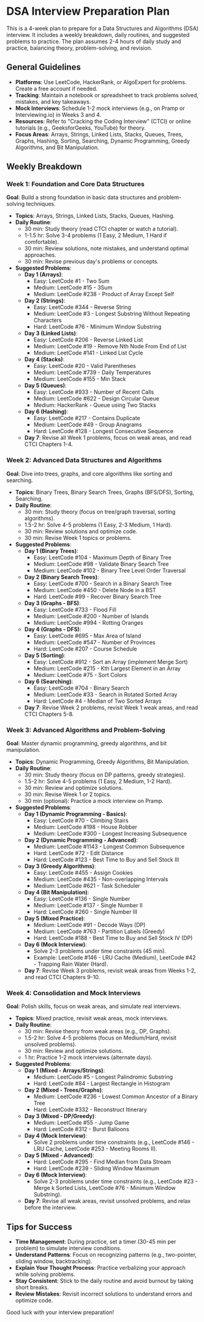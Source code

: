 # DSA Interview Preparation Plan

This is a 4-week plan to prepare for a Data Structures and Algorithms (DSA) interview. It includes a weekly breakdown, daily routines, and suggested problems to practice. The plan assumes 2-4 hours of daily study and practice, balancing theory, problem-solving, and revision.

## General Guidelines
- **Platforms**: Use LeetCode, HackerRank, or AlgoExpert for problems. Create a free account if needed.
- **Tracking**: Maintain a notebook or spreadsheet to track problems solved, mistakes, and key takeaways.
- **Mock Interviews**: Schedule 1-2 mock interviews (e.g., on Pramp or Interviewing.io) in Weeks 3 and 4.
- **Resources**: Refer to "Cracking the Coding Interview" (CTCI) or online tutorials (e.g., GeeksforGeeks, YouTube) for theory.
- **Focus Areas**: Arrays, Strings, Linked Lists, Stacks, Queues, Trees, Graphs, Hashing, Sorting, Searching, Dynamic Programming, Greedy Algorithms, and Bit Manipulation.

## Weekly Breakdown

### Week 1: Foundation and Core Data Structures
**Goal**: Build a strong foundation in basic data structures and problem-solving techniques.
- **Topics**: Arrays, Strings, Linked Lists, Stacks, Queues, Hashing.
- **Daily Routine**:
  - 30 min: Study theory (read CTCI chapter or watch a tutorial).
  - 1-1.5 hr: Solve 3-4 problems (1 Easy, 2 Medium, 1 Hard if comfortable).
  - 30 min: Review solutions, note mistakes, and understand optimal approaches.
  - 30 min: Revise previous day's problems or concepts.
- **Suggested Problems**:
  - **Day 1 (Arrays)**:
    - Easy: LeetCode #1 - Two Sum
    - Medium: LeetCode #15 - 3Sum
    - Medium: LeetCode #238 - Product of Array Except Self
  - **Day 2 (Strings)**:
    - Easy: LeetCode #344 - Reverse String
    - Medium: LeetCode #3 - Longest Substring Without Repeating Characters
    - Hard: LeetCode #76 - Minimum Window Substring
  - **Day 3 (Linked Lists)**:
    - Easy: LeetCode #206 - Reverse Linked List
    - Medium: LeetCode #19 - Remove Nth Node From End of List
    - Medium: LeetCode #141 - Linked List Cycle
  - **Day 4 (Stacks)**:
    - Easy: LeetCode #20 - Valid Parentheses
    - Medium: LeetCode #739 - Daily Temperatures
    - Medium: LeetCode #155 - Min Stack
  - **Day 5 (Queues)**:
    - Easy: LeetCode #933 - Number of Recent Calls
    - Medium: LeetCode #622 - Design Circular Queue
    - Medium: HackerRank - Queue using Two Stacks
  - **Day 6 (Hashing)**:
    - Easy: LeetCode #217 - Contains Duplicate
    - Medium: LeetCode #49 - Group Anagrams
    - Hard: LeetCode #128 - Longest Consecutive Sequence
  - **Day 7**: Revise all Week 1 problems, focus on weak areas, and read CTCI Chapters 1-4.

### Week 2: Advanced Data Structures and Algorithms
**Goal**: Dive into trees, graphs, and core algorithms like sorting and searching.
- **Topics**: Binary Trees, Binary Search Trees, Graphs (BFS/DFS), Sorting, Searching.
- **Daily Routine**:
  - 30 min: Study theory (focus on tree/graph traversal, sorting algorithms).
  - 1.5-2 hr: Solve 4-5 problems (1 Easy, 2-3 Medium, 1 Hard).
  - 30 min: Review solutions and optimize code.
  - 30 min: Revise Week 1 topics or problems.
- **Suggested Problems**:
  - **Day 1 (Binary Trees)**:
    - Easy: LeetCode #104 - Maximum Depth of Binary Tree
    - Medium: LeetCode #98 - Validate Binary Search Tree
    - Medium: LeetCode #102 - Binary Tree Level Order Traversal
  - **Day 2 (Binary Search Trees)**:
    - Easy: LeetCode #700 - Search in a Binary Search Tree
    - Medium: LeetCode #450 - Delete Node in a BST
    - Hard: LeetCode #99 - Recover Binary Search Tree
  - **Day 3 (Graphs - BFS)**:
    - Easy: LeetCode #733 - Flood Fill
    - Medium: LeetCode #200 - Number of Islands
    - Medium: LeetCode #994 - Rotting Oranges
  - **Day 4 (Graphs - DFS)**:
    - Easy: LeetCode #695 - Max Area of Island
    - Medium: LeetCode #547 - Number of Provinces
    - Hard: LeetCode #207 - Course Schedule
  - **Day 5 (Sorting)**:
    - Easy: LeetCode #912 - Sort an Array (implement Merge Sort)
    - Medium: LeetCode #215 - Kth Largest Element in an Array
    - Medium: LeetCode #75 - Sort Colors
  - **Day 6 (Searching)**:
    - Easy: LeetCode #704 - Binary Search
    - Medium: LeetCode #33 - Search in Rotated Sorted Array
    - Hard: LeetCode #4 - Median of Two Sorted Arrays
  - **Day 7**: Revise Week 2 problems, revisit Week 1 weak areas, and read CTCI Chapters 5-8.

### Week 3: Advanced Algorithms and Problem-Solving
**Goal**: Master dynamic programming, greedy algorithms, and bit manipulation.
- **Topics**: Dynamic Programming, Greedy Algorithms, Bit Manipulation.
- **Daily Routine**:
  - 30 min: Study theory (focus on DP patterns, greedy strategies).
  - 1.5-2 hr: Solve 4-5 problems (1 Easy, 2 Medium, 1-2 Hard).
  - 30 min: Review and optimize solutions.
  - 30 min: Revise Week 1 or 2 topics.
  - 30 min (optional): Practice a mock interview on Pramp.
- **Suggested Problems**:
  - **Day 1 (Dynamic Programming - Basics)**:
    - Easy: LeetCode #70 - Climbing Stairs
    - Medium: LeetCode #198 - House Robber
    - Medium: LeetCode #300 - Longest Increasing Subsequence
  - **Day 2 (Dynamic Programming - Advanced)**:
    - Medium: LeetCode #1143 - Longest Common Subsequence
    - Hard: LeetCode #72 - Edit Distance
    - Hard: LeetCode #123 - Best Time to Buy and Sell Stock III
  - **Day 3 (Greedy Algorithms)**:
    - Easy: LeetCode #455 - Assign Cookies
    - Medium: LeetCode #435 - Non-overlapping Intervals
    - Medium: LeetCode #621 - Task Scheduler
  - **Day 4 (Bit Manipulation)**:
    - Easy: LeetCode #136 - Single Number
    - Medium: LeetCode #137 - Single Number II
    - Hard: LeetCode #260 - Single Number III
  - **Day 5 (Mixed Practice)**:
    - Medium: LeetCode #91 - Decode Ways (DP)
    - Medium: LeetCode #763 - Partition Labels (Greedy)
    - Hard: LeetCode #188 - Best Time to Buy and Sell Stock IV (DP)
  - **Day 6 (Mock Interview)**:
    - Solve 2-3 problems under time constraints (45 min).
    - Example: LeetCode #146 - LRU Cache (Medium), LeetCode #42 - Trapping Rain Water (Hard).
  - **Day 7**: Revise Week 3 problems, revisit weak areas from Weeks 1-2, and read CTCI Chapters 9-10.

### Week 4: Consolidation and Mock Interviews
**Goal**: Polish skills, focus on weak areas, and simulate real interviews.
- **Topics**: Mixed practice, revisit weak areas, mock interviews.
- **Daily Routine**:
  - 30 min: Revise theory from weak areas (e.g., DP, Graphs).
  - 1.5-2 hr: Solve 4-5 problems (focus on Medium/Hard, revisit unsolved problems).
  - 30 min: Review and optimize solutions.
  - 1 hr: Practice 1-2 mock interviews (alternate days).
- **Suggested Problems**:
  - **Day 1 (Mixed - Arrays/Strings)**:
    - Medium: LeetCode #5 - Longest Palindromic Substring
    - Hard: LeetCode #84 - Largest Rectangle in Histogram
  - **Day 2 (Mixed - Trees/Graphs)**:
    - Medium: LeetCode #236 - Lowest Common Ancestor of a Binary Tree
    - Hard: LeetCode #332 - Reconstruct Itinerary
  - **Day 3 (Mixed - DP/Greedy)**:
    - Medium: LeetCode #55 - Jump Game
    - Hard: LeetCode #312 - Burst Balloons
  - **Day 4 (Mock Interview)**:
    - Solve 2 problems under time constraints (e.g., LeetCode #146 - LRU Cache, LeetCode #253 - Meeting Rooms II).
  - **Day 5 (Mixed - Advanced)**:
    - Hard: LeetCode #295 - Find Median from Data Stream
    - Hard: LeetCode #239 - Sliding Window Maximum
  - **Day 6 (Mock Interview)**:
    - Solve 2-3 problems under time constraints (e.g., LeetCode #23 - Merge k Sorted Lists, LeetCode #76 - Minimum Window Substring).
  - **Day 7**: Revise all weak areas, revisit unsolved problems, and relax before the interview.

## Tips for Success
- **Time Management**: During practice, set a timer (30-45 min per problem) to simulate interview conditions.
- **Understand Patterns**: Focus on recognizing patterns (e.g., two-pointer, sliding window, backtracking).
- **Explain Your Thought Process**: Practice verbalizing your approach while solving problems.
- **Stay Consistent**: Stick to the daily routine and avoid burnout by taking short breaks.
- **Review Mistakes**: Revisit incorrect solutions to understand errors and optimize code.

Good luck with your interview preparation!